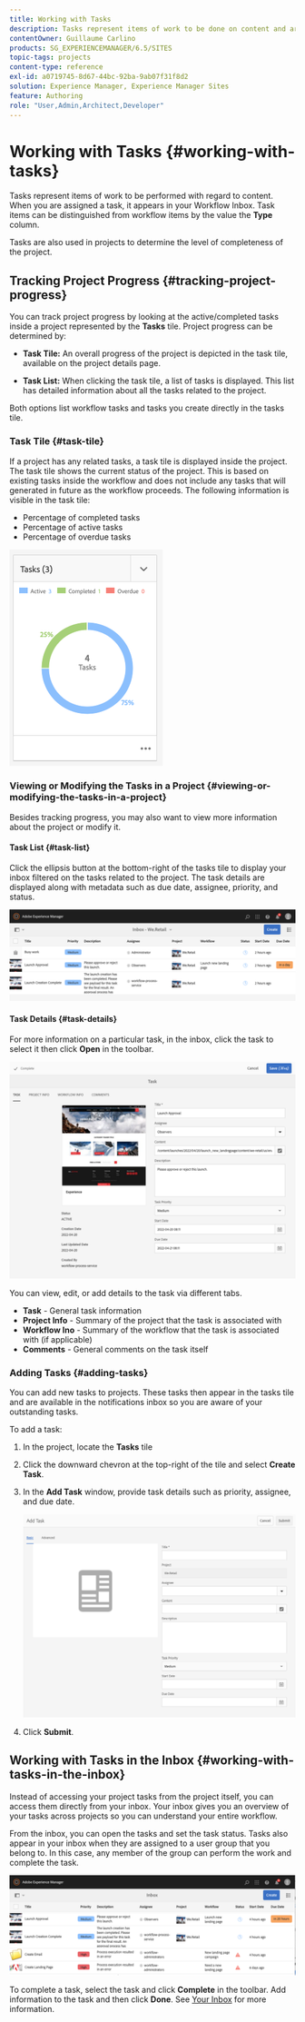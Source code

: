 ```yaml
---
title: Working with Tasks
description: Tasks represent items of work to be done on content and are used in projects to determine the level of completeness of current tasks
contentOwner: Guillaume Carlino
products: SG_EXPERIENCEMANAGER/6.5/SITES
topic-tags: projects
content-type: reference
exl-id: a0719745-8d67-44bc-92ba-9ab07f31f8d2
solution: Experience Manager, Experience Manager Sites
feature: Authoring
role: "User,Admin,Architect,Developer"
---
```


# Working with Tasks {#working-with-tasks}

Tasks represent items of work to be performed with regard to content. When you are assigned a task, it appears in your Workflow Inbox. Task items can be distinguished from workflow items by the value the **Type** column.

Tasks are also used in projects to determine the level of completeness of the project.

## Tracking Project Progress {#tracking-project-progress}

You can track project progress by looking at the active/completed tasks inside a project represented by the **Tasks** tile. Project progress can be determined by:

* **Task Tile:** An overall progress of the project is depicted in the task tile, available on the project details page.

* **Task List:** When clicking the task tile, a list of tasks is displayed. This list has detailed information about all the tasks related to the project.

Both options list workflow tasks and tasks you create directly in the tasks tile.

### Task Tile {#task-tile}

If a project has any related tasks, a task tile is displayed inside the project. The task tile shows the current status of the project. This is based on existing tasks inside the workflow and does not include any tasks that will generated in future as the workflow proceeds. The following information is visible in the task tile:

* Percentage of completed tasks
* Percentage of active tasks
* Percentage of overdue tasks

![Tasks tile](assets/project-tile-tasks.png)

### Viewing or Modifying the Tasks in a Project {#viewing-or-modifying-the-tasks-in-a-project}

Besides tracking progress, you may also want to view more information about the project or modify it.

#### Task List {#task-list}

Click the ellipsis button at the bottom-right of the tasks tile to display your inbox filtered on the tasks related to the project. The task details are displayed along with metadata such as due date, assignee, priority, and status.

![Project task inbox](assets/project-tasks.png)

#### Task Details {#task-details}

For more information on a particular task, in the inbox, click the task to select it then click **Open** in the toolbar.

![Task detail](assets/project-task-detail.png)

You can view, edit, or add details to the task via different tabs.

* **Task** - General task information
* **Project Info** - Summary of the project that the task is associated with
* **Workflow Ino** - Summary of the workflow that the task is associated with (if applicable)
* **Comments** - General comments on the task itself

### Adding Tasks {#adding-tasks}

You can add new tasks to projects. These tasks then appear in the tasks tile and are available in the notifications inbox so you are aware of your outstanding tasks.

To add a task:

1. In the project, locate the **Tasks** tile
1. Click the downward chevron at the top-right of the tile and select **Create Task**.
1. In the **Add Task** window, provide task details such as priority, assignee, and due date.

   ![Adding a task](assets/project-add-task.png)

1. Click **Submit**.

## Working with Tasks in the Inbox {#working-with-tasks-in-the-inbox}

Instead of accessing your project tasks from the project itself, you can access them directly from your inbox. Your inbox gives you an overview of your tasks across projects so you can understand your entire workflow.

From the inbox, you can open the tasks and set the task status. Tasks also appear in your inbox when they are assigned to a user group that you belong to. In this case, any member of the group can perform the work and complete the task.

![Inbox](assets/project-inbox.png)

To complete a task, select the task and click **Complete** in the toolbar. Add information to the task and then click **Done**. See [Your Inbox](/help/sites-authoring/inbox.md) for more information.
